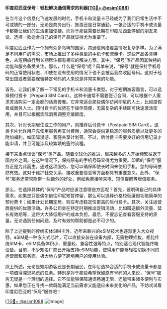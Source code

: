 **印度尼西亚保号：轻松解决通信需求的利器[[TG💪+ @esim1088](https://t.me/s/esim1088)]**

在当今这个信息化飞速发展的时代，手机卡和流量卡已经成为了我们日常生活中不可或缺的一部分。无论是商务出行、旅游还是日常通勤，一张合适的手机卡或流量卡都能让我们的生活更加便捷。而对于那些需要长期在印度尼西亚停留的朋友来说，选择一款适合自己的保号产品就显得尤为重要了。

印度尼西亚作为一个拥有众多岛屿的国家，其通信网络覆盖情况复杂多样。为了满足不同用户的需求，市场上推出了多种类型的手机卡和流量卡。这些产品各具特色，从短期旅行到长期居住都有相应的解决方案。其中，“保号”类产品因其独特的功能和服务备受关注。那么，什么是“保号”呢？简单来说，“保号”就是保持手机号码的正常使用状态，即使在没有使用的情况下也不会被运营商收回号码。这对于经常出国或者需要保留特定号码的人来说是非常实用的功能。

首先，让我们来了解一下常见的手机卡和流量卡类型。对于短期游客而言，可以选择预付费卡（Prepaid SIM Card）。这种卡通常不需要签订合同，可以根据个人需求灵活购买一定金额的话费套餐。它非常适合那些偶尔访问印尼的人士，比如度假者或商务人士。预付费卡的优势在于操作简便，无需复杂的手续即可快速激活使用，并且可以根据实际消费调整充值额度。

其次，针对长期居住或工作的用户，则推荐后付费卡（Postpaid SIM Card）。这类卡片允许用户先使用服务再支付费用，通常会提供更稳定的服务质量以及更多的附加福利，如国际漫游、家庭共享计划等。不过，后付费卡需要良好的信用记录才能申请，并且可能涉及较繁琐的签约流程。

接下来重点谈谈“保号”类产品。随着全球化的推进，越来越多的人开始频繁往返于国内外之间。在这种情况下，保持原有的手机号码显得尤为重要。印尼的“保号”服务正是为此而生。通过这项服务，您可以确保即使长时间未使用手机，您的号码依然有效。这对于维护社交关系、接收重要信息等方面都具有重要意义。此外，“保号”服务还常常附带一些额外的好处，例如免费接听来电、短信提醒等增值服务。

那么，在选择具体的“保号”产品时应该注意哪些方面呢？首先，要明确自己的具体需求。如果您只是偶尔前往印尼短暂停留，那么可以选择价格较低廉但功能简单的预付费卡；如果计划长期定居，则应考虑稳定性更高的后付费卡。其次，关注运营商提供的优惠活动。许多公司会在特定时期推出促销活动，比如赠送额外流量、延长有效期等，这将大大降低用户的成本负担。最后，不要忘记查看客服支持的质量。无论遇到任何问题，及时有效的帮助都是必不可少的。

除了上述提到的传统实体SIM卡外，近年来新兴的eSIM技术也逐渐走入大众视野。eSIM是一种嵌入式芯片，可以直接安装在设备内部，无需物理插拔。相比传统SIM卡，eSIM具备体积小、重量轻、兼容性强等特点，特别适合现代智能终端设备。目前，不少知名厂商已开始支持eSIM功能，使得用户能够轻松切换不同的运营商和服务商，极大地方便了跨境用户的使用体验。

综上所述，无论是短期游客还是长期居民，在印尼选择合适的手机卡或流量卡都是一项值得深思熟虑的任务。特别是对于那些希望保留原有号码的人来说，“保号”服务无疑是一个理想的选择。它不仅能够保障通讯畅通无阻，还能带来诸多便利与实惠。如果您正在寻找一款既能满足当前需求又能适应未来变化的产品，不妨试试看印度尼西亚的“保号”服务吧！

[[TG💪+ @esim1088](https://t.me/s/esim1088) ![Image](https://i.postimg.cc/4NQfJmqS/Snipaste-2025-05-13-00-14-12.png)]